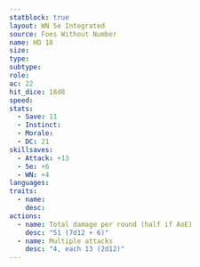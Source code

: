 ```yaml
---
statblock: true
layout: WN 5e Integrated
source: Foes Without Number
name: HD 18
size: 
type: 
subtype: 
role: 
ac: 22
hit_dice: 18d8
speed: 
stats:
  - Save: 11
  - Instinct: 
  - Morale:
  - DC: 21
skillsaves:
  - Attack: +13
  - 5e: +6
  - WN: +4
languages: 
traits:
  - name: 
    desc: 
actions:
  - name: Total damage per round (half if AoE)
    desc: "51 (7d12 + 6)"
  - name: Multiple attacks
    desc: "4, each 13 (2d12)"
---
```


